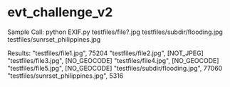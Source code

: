 # evt_challenge_v2

Sample Call:
python EXIF.py testfiles/file?.jpg testfiles/subdir/flooding.jpg testfiles/sunrset_philippines.jpg

Results:
"testfiles/file1.jpg", 75204
"testfiles/file2.jpg", [NOT_JPEG]
"testfiles/file3.jpg", [NO_GEOCODE]
"testfiles/file4.jpg", [NO_GEOCODE]
"testfiles/file5.jpg", [NO_GEOCODE]
"testfiles/subdir/flooding.jpg", 77060
"testfiles/sunrset_philippines.jpg", 5316
